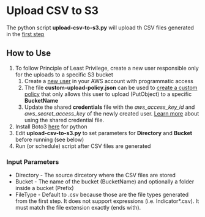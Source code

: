 # Upload CSV to S3
The python script **upload-csv-to-s3.py** will upload th CSV files generated in the [first step](/1-generate-csv/)

## How to Use
1. To follow Principle of Least Privilege, create a new user responsible only for the uploads to a specific S3 bucket
   1. Create a [new user](https://docs.aws.amazon.com/IAM/latest/UserGuide/id_users_create.html) in your AWS account with programmatic access
   1. The file **custom-upload-policy.json** can be used to [create a custom policy](https://docs.aws.amazon.com/IAM/latest/UserGuide/access_policies_create.html) that only allows this user to upload (PutObject) to a specific **BucketName**
   1. Update the shared **credentials** file with the *aws_access_key_id* and *aws_secret_access_key* of the newly created user.  [Learn more](https://docs.aws.amazon.com/cli/latest/userguide/cli-configure-files.html) about using the shared credential file.
1. Install Boto3 [here](https://github.com/boto/boto3) for python
1. Edit **upload-csv-to-s3.py** to set parameters for **Directory** and **Bucket** before running (see below)
1. Run (or schedule) script after CSV files are generated

### Input Parameters
* Directory - The source dircetory where the CSV files are stored
* Bucket - The name of the bucket (BucketName) and optionally a folder inside a bucket (Prefix)
* FileType - Default to .csv because those are the file types generated from the first step.  It does not support expressions (i.e. Indicator*.csv).  It must match the file extension exactly (ends with).
